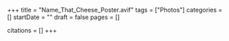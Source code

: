 +++
title = "Name_That_Cheese_Poster.avif"
tags = ["Photos"]
categories = []
startDate = ""
draft = false
pages = []

citations = []
+++
